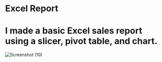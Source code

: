 # Excel Report

# I made a basic Excel sales report using a slicer, pivot table, and chart.

![Screenshot (10)](https://github.com/Premkumar9799817360/Excel_Report/assets/83695512/5d459c39-69b8-4b9b-94ff-a35085be4ca6)
